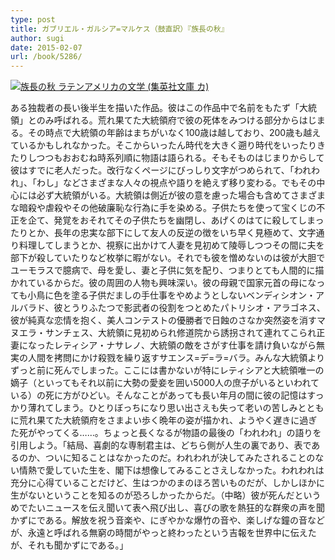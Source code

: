 ```yaml
---
type: post
title: ガブリエル・ガルシア=マルケス（鼓直訳）『族長の秋』
author: sugi
date: 2015-02-07
url: /book/5286/
---
```

<a href="http://www.amazon.co.jp/exec/obidos/ASIN/408760621X/chezsugi-22/ref=nosim/" onclick="_gaq.push(['_trackEvent', 'outbound-article', 'http://www.amazon.co.jp/exec/obidos/ASIN/408760621X/chezsugi-22/ref=nosim/', '']);" name="amazletlink" target="_blank"><img src="http://i0.wp.com/ecx.images-amazon.com/images/I/41w7kTg2dzL.jpg?w=660" alt="族長の秋 ラテンアメリカの文学 (集英社文庫 カ)" class="alignleft" data-recalc-dims="1" /></a>

ある独裁者の長い後半生を描いた作品。彼はこの作品中で名前をもたず「大統領」とのみ呼ばれる。荒れ果てた大統領府で彼の死体をみつける部分からはじまる。その時点で大統領の年齢はまちがいなく100歳は越しており、200歳も越えているかもしれなかった。そこからいったん時代を大きく遡り時代をいったりきたりしつつもおおむね時系列順に物語は語られる。そもそものはじまりからして彼はすでに老人だった。改行なくページにびっしり文字がつめられて、「われわれ」、「わし」などさまざまな人々の視点や語りを絶えず移り変わる。でもその中心には必ず大統領がいる。大統領は側近が彼の意を慮った場合も含めてさまざまな暗殺や虐殺やその他破廉恥な行為に手を染める。子供たちを使って宝くじの不正を企て、発覚をおそれてその子供たちを幽閉し、あげくのはてに殺してしまったりとか、長年の忠実な部下にして友人の反逆の徴をいち早く見極めて、文字通り料理してしまうとか、視察に出かけて人妻を見初めて陵辱しつつその間に夫を部下が殺していたりなど枚挙に暇がない。それでも彼を憎めないのは彼が大胆でユーモラスで臆病で、母を愛し、妻と子供に気を配り、つまりとても人間的に描かれているからだ。彼の周囲の人物も興味深い。彼の母親で国家元首の母になっても小鳥に色を塗る子供だましの手仕事をやめようとしないベンディシオン・アルバラド、彼とうりふたつで影武者の役割をつとめたパトリシオ・アラゴネス、彼が純真な恋情を抱く、美人コンテストの優勝者で日蝕のさなか突然姿を消すマヌエラ・サンチェス、大統領に見初められ修道院から誘拐されて連れてこられ正妻になったレティシア・ナサレノ、大統領の敵をさがす仕事を請け負いながら無実の人間を拷問にかけ殺戮を繰り返すサエンス=デ=ラ=バラ。みんな大統領よりずっと前に死んでしまった。ここには書かないが特にレティシアと大統領唯一の嫡子（といってもそれ以前に大勢の愛妾を囲い5000人の庶子がいるといわれている）の死に方がひどい。そんなことがあっても長い年月の間に彼の記憶はすっかり薄れてしまう。ひとりぼっちになり思い出さえも失って老いの苦しみとともに荒れ果てた大統領府をさまよい歩く晩年の姿が描かれ、ようやく遅きに過ぎた死がやってくる……。ちょっと長くなるが物語の最後の「われわれ」の語りを引用しよう。「結局、喜劇的な専制君主は、どちら側が人生の裏であり、表であるのか、ついに知ることはなかったのだ。われわれが決してみたされることのない情熱で愛していた生を、閣下は想像してみることさえしなかった。われわれは充分に心得ていることだけど、生はつかのまのほろ苦いものだが、しかしほかに生がないということを知るのが恐ろしかったからだ。（中略）彼が死んだというめでたいニュースを伝え聞いて表へ飛び出し、喜びの歌を熱狂的な群衆の声を聞かずにである。解放を祝う音楽や、にぎやかな爆竹の音や、楽しげな鐘の音などが、永遠と呼ばれる無窮の時間がやっと終わったという吉報を世界中に伝えたが、それも聞かずにである。」
